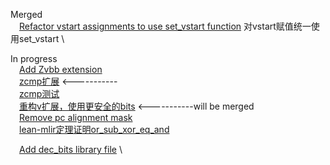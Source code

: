 Merged \
&emsp;[Refactor vstart assignments to use set_vstart function](https://github.com/riscv/sail-riscv/pull/688) 对vstart赋值统一使用set_vstart \ 

In progress \
&emsp;[Add Zvbb extension](https://github.com/riscv/sail-riscv/pull/558) \
&emsp;[zcmp扩展](https://github.com/riscv/sail-riscv/pull/610)                   <----------- \
&emsp;[zcmp测试](https://github.com/riscv-software-src/riscv-tests/pull/592) \
&emsp;[重构v扩展，使用更安全的bits](https://github.com/riscv/sail-riscv/pull/622)   <-----------will be merged \
&emsp;[Remove pc alignment mask](https://github.com/riscv/sail-riscv/pull/618) \
&emsp;[lean-mlir定理证明or_sub_xor_eq_and](https://github.com/opencompl/lean-mlir/pull/924)

&emsp;[Add dec_bits library file](https://github.com/rems-project/sail/pull/845)  \
